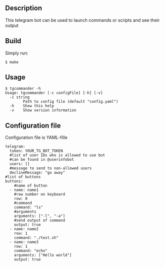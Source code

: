 ## Description  
This telegram bot can be used to launch commands or scripts and see their output  
## Build  
Simply run:
```
$ make
```
## Usage  
```
$ tgcommander -h
Usage: tgcommander [-c configFile] [-h] [-v]
  -c string
        Path to config file (default "config.yaml")
  -h    Show this help
  -v    Show version information
```
## Configuration file  
Configuration file is YAML-fille  
```
telegram:
  token: YOUR_TG_BOT_TOKEN
  #list of user IDs who is allowed to use bot
  #can be found in @userinfobot
  users: []
  #message to send to non-allowed users
  declineMessage: "go away"
#list of buttons
buttons:
    #name of button
  - name: name1
    #row number on keyboard
    row: 0
    #command
    command: "ls"
    #arguments
    arguments: ["-l", "-a"]
    #send output of command
    output: true
  - name: name2
    row: 1
    command: "./test.sh"
  - name: name3
    row: 1
    command: "echo"
    arguments: ["Hello world"]
    output: true
```
